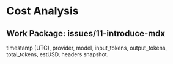 # Cost Analysis

## Work Package: issues/11-introduce-mdx
timestamp (UTC), provider, model, input_tokens, output_tokens, total_tokens, estUSD, headers snapshot.
